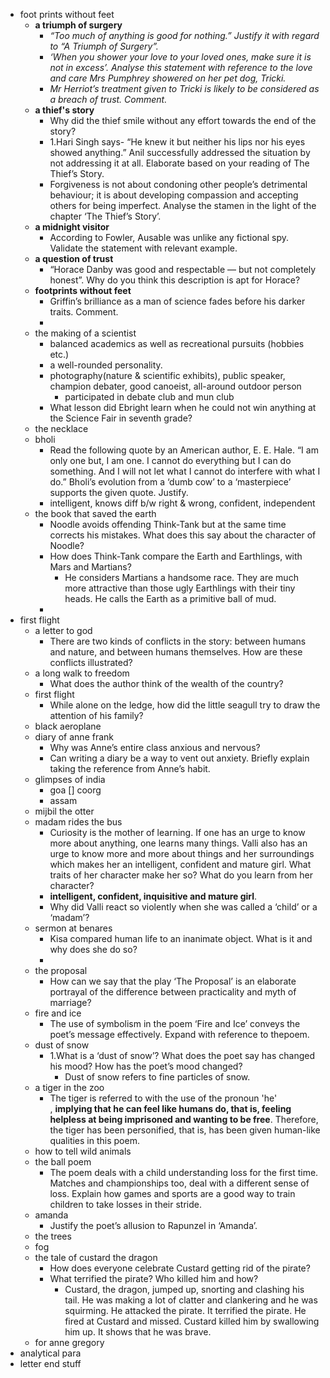 - foot prints without feet
	- **a triumph of surgery**
		- *“Too much of anything is good for nothing.” Justify it with regard to “A Triumph of Surgery”.*
		- *‘When you shower your love to your loved ones, make sure it is not in excess’. Analyse this statement with reference to the love and care Mrs Pumphrey showered on her pet dog, Tricki.*
		- *Mr Herriot’s treatment given to Tricki is likely to be considered as a breach of trust. Comment.*
	- **a thief's story**
		- Why did the thief smile without any effort towards the end of the story?
		- 1.Hari Singh says- “He knew it but neither his lips nor his eyes showed anything.” Anil successfully addressed the situation by not addressing it at all. Elaborate based on your reading of The Thief’s Story.
		- Forgiveness is not about condoning other people’s detrimental behaviour; it is about developing compassion and accepting others for being imperfect. Analyse the stamen in the light of the chapter ‘The Thief’s Story’.
	- **a midnight visitor**
		- According to Fowler, Ausable was unlike any fictional spy. Validate the statement with relevant example.
	- **a question of trust**
		- “Horace Danby was good and respectable — but not completely honest”. Why do you think this description is apt for Horace?
	- **footprints without feet**
		- Griffin’s brilliance as a man of science fades before his darker traits. Comment.
		-
	- the making of a scientist
		- balanced academics as well as recreational pursuits (hobbies etc.)
		- a well-rounded personality.
		- photography(nature & scientific exhibits), public speaker, champion debater, good canoeist, all-around outdoor person
			- participated in debate club and mun club
		- What lesson did Ebright learn when he could not win anything at the Science Fair in seventh grade?
	- the necklace
	- bholi
		- Read the following quote by an American author, E. E. Hale. “I am only one but, I am one. I cannot do everything but I can do something. And I will not let what I cannot do interfere with what I do.” Bholi’s evolution from a ‘dumb cow’ to a ‘masterpiece’ supports the given quote. Justify.
		- intelligent, knows diff b/w right & wrong, confident, independent
	- the book that saved the earth
		- Noodle avoids offending Think-Tank but at the same time corrects his mistakes. What does this say about the character of Noodle?
		- How does Think-Tank compare the Earth and Earthlings, with Mars and Martians?
			- He considers Martians a handsome race. They are much more attractive than those ugly Earthlings with their tiny heads. He calls the Earth as a primitive ball of mud.
		-
- first flight
	- a letter to god
		- There are two kinds of conflicts in the story: between humans and nature, and between humans themselves. How are these conflicts illustrated?
	- a long walk to freedom
		- What does the author think of the wealth of the country?
	- first flight
		- While alone on the ledge, how did the little seagull try to draw the attention of his family?
	- black aeroplane
	- diary of anne frank
		- Why was Anne’s entire class anxious and nervous?
		- Can writing a diary be a way to vent out anxiety. Briefly explain taking the reference from Anne’s habit.
	- glimpses of india
		- goa
		  		[] coorg
		- assam
	- mijbil the otter
	- madam rides the bus
		- Curiosity is the mother of learning. If one has an urge to know more about anything, one learns many things. Valli also has an urge to know more and more about things and her surroundings which makes her an intelligent, confident and mature girl. What traits of her character make her so? What do you learn from her character?
		- **intelligent, confident, inquisitive and mature girl**.
		- Why did Valli react so violently when she was called a ‘child’ or a ‘madam’?
	- sermon at benares
		- Kisa compared human life to an inanimate object. What is it and why does she do so?
		-
	- the proposal
		- How can we say that the play ‘The Proposal’ is an elaborate portrayal of the difference between practicality and myth of marriage?
	- fire and ice
		- The use of symbolism in the poem ‘Fire and Ice’ conveys the poet’s message effectively. Expand with reference to thepoem.
	- dust of snow
		- 1.What is a ‘dust of snow’? What does the poet say has changed his mood? How has the poet’s mood changed?
			- Dust of snow refers to fine particles of snow.
	- a tiger in the zoo
		- The tiger is referred to with the use of the pronoun 'he' , **implying that he can feel like humans do, that is, feeling helpless at being imprisoned and wanting to be free**. Therefore, the tiger has been personified, that is, has been given human-like qualities in this poem.
	- how to tell wild animals
	- the ball poem
		- The poem deals with a child understanding loss for the first time. Matches and championships too, deal with a different sense of loss. Explain how games and sports are a good way to train children to take losses in their stride.
	- amanda
		- Justify the poet’s allusion to Rapunzel in ‘Amanda’.
	- the trees
	- fog
	- the tale of custard the dragon
		- How does everyone celebrate Custard getting rid of the pirate?
		- What terrified the pirate? Who killed him and how?
			- Custard, the dragon, jumped up, snorting and clashing his tail. He was making a lot of clatter and clankering and he was squirming. He attacked the pirate. It terrified the pirate. He fired at Custard and missed. Custard killed him by swallowing him up. It shows that he was brave.
	- for anne gregory
- analytical para
- letter end stuff